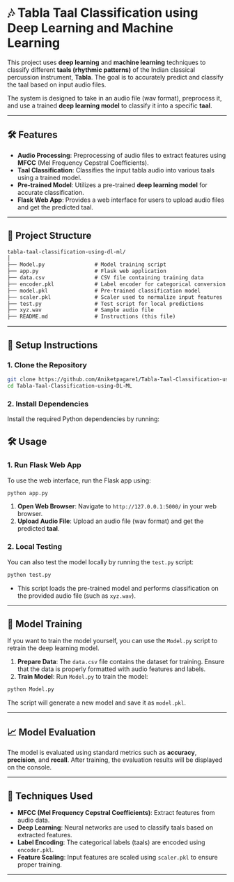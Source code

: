 
# 🎶 Tabla Taal Classification using Deep Learning and Machine Learning


This project uses **deep learning** and **machine learning** techniques to classify different **taals (rhythmic patterns)** of the Indian classical percussion instrument, **Tabla**. The goal is to accurately predict and classify the taal based on input audio files.

The system is designed to take in an audio file (wav format), preprocess it, and use a trained **deep learning model** to classify it into a specific **taal**.

---

## 🛠️ Features

- **Audio Processing**: Preprocessing of audio files to extract features using **MFCC** (Mel Frequency Cepstral Coefficients).
- **Taal Classification**: Classifies the input tabla audio into various taals using a trained model.
- **Pre-trained Model**: Utilizes a pre-trained **deep learning model** for accurate classification.
- **Flask Web App**: Provides a web interface for users to upload audio files and get the predicted taal.

---

## 📂 Project Structure

```txt
tabla-taal-classification-using-dl-ml/
│
├── Model.py                # Model training script
├── app.py                  # Flask web application
├── data.csv                # CSV file containing training data
├── encoder.pkl             # Label encoder for categorical conversion
├── model.pkl               # Pre-trained classification model
├── scaler.pkl              # Scaler used to normalize input features
├── test.py                 # Test script for local predictions
├── xyz.wav                 # Sample audio file
├── README.md               # Instructions (this file)

```

---

## 🚀 Setup Instructions

### 1. Clone the Repository

```bash
git clone https://github.com/Aniketpagare1/Tabla-Taal-Classification-using-DL-ML.git
cd Tabla-Taal-Classification-using-DL-ML
```

### 2. Install Dependencies

Install the required Python dependencies by running:



## 🛠️ Usage

### 1. Run Flask Web App

To use the web interface, run the Flask app using:

```bash
python app.py
```

1. **Open Web Browser**: Navigate to `http://127.0.0.1:5000/` in your web browser.
2. **Upload Audio File**: Upload an audio file (wav format) and get the predicted **taal**.

### 2. Local Testing

You can also test the model locally by running the `test.py` script:

```bash
python test.py
```

- This script loads the pre-trained model and performs classification on the provided audio file (such as `xyz.wav`).

---

## 🧠 Model Training

If you want to train the model yourself, you can use the `Model.py` script to retrain the deep learning model.

1. **Prepare Data**: The `data.csv` file contains the dataset for training. Ensure that the data is properly formatted with audio features and labels.
2. **Train Model**: Run `Model.py` to train the model:

```bash
python Model.py
```

The script will generate a new model and save it as `model.pkl`.

---

## 📈 Model Evaluation

The model is evaluated using standard metrics such as **accuracy**, **precision**, and **recall**. After training, the evaluation results will be displayed on the console.

---

## 🔑 Techniques Used

- **MFCC (Mel Frequency Cepstral Coefficients)**: Extract features from audio data.
- **Deep Learning**: Neural networks are used to classify taals based on extracted features.
- **Label Encoding**: The categorical labels (taals) are encoded using `encoder.pkl`.
- **Feature Scaling**: Input features are scaled using `scaler.pkl` to ensure proper training.

---
